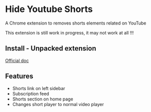 # Hide Youtube Shorts
A Chrome extension to removes shorts elements related on YouTube

This extension is still work in progress, it may not work at all !!!

## Install - Unpacked extension
[Official doc](https://developer.chrome.com/docs/extensions/mv3/getstarted/development-basics/#load-unpacked)

## Features

- Shorts link on left sidebar
- Subscription feed
- Shorts section on home page
- Changes short player to normal video player
